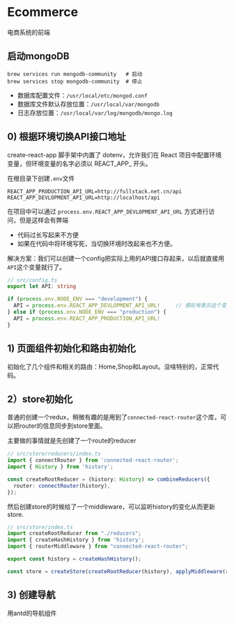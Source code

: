 # Ecommerce 

电商系统的前端

## 启动mongoDB
```
brew services run mongodb-community   # 启动
brew services stop mongodb-community  # 停止
```

- 数据库配置文件：`/usr/local/etc/mongod.conf`
- 数据库文件默认存放位置：`/usr/local/var/mongodb`
- 日志存放位置：`/usr/local/var/log/mongodb/mongo.log`

## 0) 根据环境切换API接口地址
create-react-app 脚手架中内置了 dotenv，允许我们在 React 项目中配置环境变量，但环境变量的名字必须以 REACT_APP_ 开头。

在根目录下创建`.env`文件
```
REACT_APP_PRODUCTION_API_URL=http://fullstack.net.cn/api
REACT_APP_DEVLOPMENT_API_URL=http://localhost/api
```

在项目中可以通过 `process.env.REACT_APP_DEVLOPMENT_API_URL` 方式进行访问，但是这样会有弊端
- 代码过长写起来不方便
- 如果在代码中将环境写死，当切换环境时改起来也不方便。

解决方案：我们可以创建一个config把实际上用的API接口存起来，以后就直接用`API`这个变量就行了。

```ts
// src/config.ts
export let API: string

if (process.env.NODE_ENV === "development") {
  API = process.env.REACT_APP_DEVLOPMENT_API_URL!     // 感叹号表示这个变量一定会存在，不会是undefined，所以let API:string就不会报错，不然要let API:stirng | undefined
} else if (process.env.NODE_ENV === "production") {
  API = process.env.REACT_APP_PRODUCTION_API_URL!
}
```

## 1) 页面组件初始化和路由初始化
初始化了几个组件和相关的路由：Home,Shop和Layout。没啥特别的，正常代码。

## 2）store初始化
普通的创建一个redux，稍微有趣的是用到了`connected-react-router`这个库，可以把router的信息同步到store里面。

主要做的事情就是先创建了一个route的reducer
```ts
// src/store/reducers/index.ts
import { connectRouter } from 'connected-react-router';
import { History } from 'history';

const createRootReducer = (history: History) => combineReducers({
  router: connectRouter(history),
});
```

然后创建store的时候给了一个middleware，可以监听history的变化从而更新store.
```ts
// src/store/index.ts
import createRootReducer from "./reducers";
import { createHashHistory } from 'history';
import { routerMiddleware } from "connected-react-router";

export const history = createHashHistory();

const store = createStore(createRootReducer(history), applyMiddleware(routerMiddleware(history)));
```

## 3) 创建导航
用antd的导航组件